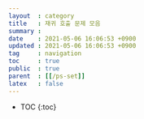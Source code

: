 ```yaml
---
layout  : category
title   : 재귀 호출 문제 모음
summary : 
date    : 2021-05-06 16:06:53 +0900
updated : 2021-05-06 16:06:53 +0900
tag     : navigation
toc     : true
public  : true
parent  : [[/ps-set]]
latex   : false
---
```

* TOC
{:toc}
